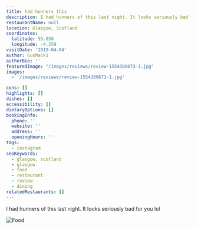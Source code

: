 ```yaml
---
title: had hunners this
description: I had hunners of this last night. It looks seriously bad for you lol
restaurantName: null
location: Glasgow, Scotland
coordinates:
  latitude: 55.858
  longitude: -4.259
visitDate: '2019-04-04'
author: GusMack1
authorBio: ''
featuredImage: "/images/reviews/review-1554380673-1.jpg"
images:
  - '/images/reviews/review-1554380673-1.jpg'

cons: []
highlights: []
dishes: []
accessibility: []
dietaryOptions: []
bookingInfo:
  phone: ''
  website: ''
  address: ''
  openingHours: ''
tags:
  - instagram
seoKeywords:
  - glasgow, scotland
  - glasgow
  - food
  - restaurant
  - review
  - dining
relatedRestaurants: []
---
```


I had hunners of this last night. It looks seriously bad for you lol

![Food](/images/reviews/review-1554380673-1.jpg)
